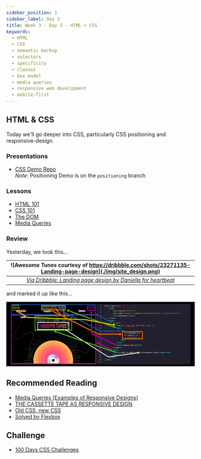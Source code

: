 ```yaml
---
sidebar_position: 1
sidebar_label: Day 3
title: Week 3 - Day 3 - HTML + CSS
keywords:
  - HTML
  - CSS
  - semantic markup
  - selectors
  - specificity
  - classes
  - box model
  - media queries
  - responsive web development
  - mobile-first
---
```


<!-- markdownlint-disable no-inline-html -->

## HTML & CSS

Today we'll go deeper into CSS, particularly CSS positioning and responsive-design.

### Presentations

- [CSS Demo Repo](https://github.com/seanrreid/CSS/)
  <br/>_Note_: Positioning Demo is on the `positioning` branch

### Lessons

- [HTML 101](/docs/lessons/front-end-foundations/html-101/)
- [CSS 101](/docs/lessons/front-end-foundations/css-101/)
- [The DOM](/docs/lessons/handling-user-input/dom/)
- [Media Queries](/docs/lessons/front-end-foundations/media-queries/)

### Review

Yesterday, we took this...

|       ![Awesome Tunes courtesy of https://dribbble.com/shots/23271135-Landing-page-design](./img/site_design.png)        |
| :----------------------------------------------------------------------------------------------------------------------: |
| _[Via Dribbble: Landing page design by Daniella for heartbeat](https://dribbble.com/shots/23271135-Landing-page-design)_ |

and marked it up like this...

![Markup from design](./img/site_design-2.jpg)

## Recommended Reading

- [Media Queries (Examples of Responsive Designs)](https://mediaqueri.es/)
- [THE CASSETTE TAPE AS RESPONSIVE DESIGN](https://needmoredesigns.com/early-responsive-design/)
- [Old CSS, new CSS](https://eev.ee/blog/2020/02/01/old-css-new-css/)
- [Solved by Flexbox](https://philipwalton.github.io/solved-by-flexbox/)

## Challenge

- [100 Days CSS Challenges](https://100dayscss.com/)
